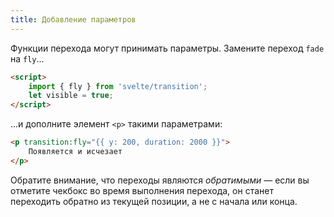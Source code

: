 ```yaml
---
title: Добавление параметров
---
```


Функции перехода могут принимать параметры. Замените переход `fade` на `fly`...

```html
<script>
	import { fly } from 'svelte/transition';
	let visible = true;
</script>
```

...и дополните элемент `<p>` такими параметрами:

```html
<p transition:fly="{{ y: 200, duration: 2000 }}">
	Появляется и исчезает
</p>
```

Обратите внимание, что переходы являются *обратимыми* — если вы отметите чекбокс во время выполнения перехода, он станет переходить обратно из текущей позиции, а не с начала или конца.